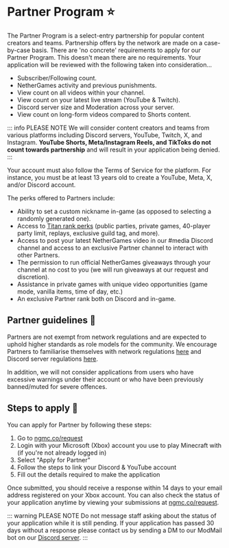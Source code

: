 # Partner Program ⭐

The Partner Program is a select-entry partnership for popular content creators and teams. Partnership offers by the network are made on a case-by-case basis. There are 'no concrete' requirements to apply for our Partner Program. This doesn't mean there are no requirements. Your application will be reviewed with the following taken into consideration...

* Subscriber/Following count.
* NetherGames activity and previous punishments.
* View count on all videos within your channel.
* View count on your latest live stream (YouTube & Twitch).
* Discord server size and Moderation across your server.
* View count on long-form videos compared to Shorts content.

::: info PLEASE NOTE
We will consider content creators and teams from various platforms including Discord servers, YouTube, Twitch, X, and Instagram. **YouTube Shorts, Meta/Instagram Reels, and TikToks do not count towards partnership** and will result in your application being denied.
:::

Your account must also follow the Terms of Service for the platform. For instance, you must be at least 13 years old to create a YouTube, Meta, X, and/or Discord account.

The perks offered to Partners include:
* Ability to set a custom nickname in-game (as opposed to selecting a randomly generated one).
* Access to [Titan rank perks](https://store.nethergames.org) (public parties, private games, 40-player party limit, replays, exclusive guild tag, and more).
* Access to post your latest NetherGames video in our #media Discord channel and access to an exclusive Partner channel to interact with other Partners.
* The permission to run official NetherGames giveaways through your channel at no cost to you (we will run giveaways at our request and discretion).
* Assistance in private games with unique video opportunities (game mode, vanilla items, time of day, etc.)
* An exclusive Partner rank both on Discord and in-game.


## Partner guidelines 📖

Partners are not exempt from network regulations and are expected to uphold higher standards as role models for the community. We encourage Partners to familiarise themselves with network regulations [here](https://ngmc.co/tac) and Discord server regulations [here](https://support.nethergames.org/discord-server-regulations.html).

In addition, we will not consider applications from users who have excessive warnings under their account or who have been previously banned/muted for severe offences.

## Steps to apply 📝

You can apply for Partner by following these steps:

1. Go to [ngmc.co/request](https://ngmc.co/request)
2. Login with your Microsoft (Xbox) account you use to play Minecraft with (if you're not already logged in)
3. Select "Apply for Partner"
4. Follow the steps to link your Discord & YouTube account
5. Fill out the details required to make the application
   
Once submitted, you should receive a response within 14 days to your email address registered on your Xbox account. You can also check the status of your application anytime by viewing your submissions at [ngmc.co/request](https://ngmc.co/request).

::: warning PLEASE NOTE 
Do not message staff asking about the status of your application while it is still pending. If your application has passed 30 days without a response please contact us by sending a DM to our ModMail bot on our [Discord server](https://ngmc.co/d).
:::
